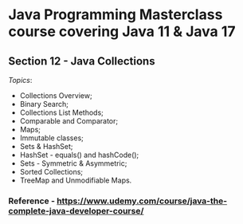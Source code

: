# Java Programming Masterclass course covering Java 11 & Java 17

## Section 12 - Java Collections

*Topics*:

- Collections Overview;
- Binary Search;
- Collections List Methods;
- Comparable and Comparator;
- Maps;
- Immutable classes;
- Sets & HashSet;
- HashSet - equals() and hashCode();
- Sets - Symmetric & Asymmetric;
- Sorted Collections;
- TreeMap and Unmodifiable Maps.


### Reference - <https://www.udemy.com/course/java-the-complete-java-developer-course/>